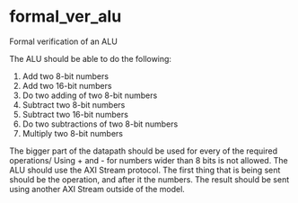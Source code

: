 # formal_ver_alu
Formal verification of an ALU

The ALU should be able to do the following:
1. Add two 8-bit numbers
2. Add two 16-bit numbers
3. Do two adding of two 8-bit numbers
4. Subtract two 8-bit numbers
5. Subtract two 16-bit numbers
6. Do two subtractions of two 8-bit numbers
7. Multiply two 8-bit numbers

The bigger part of the datapath should be used for every of the required operations/
Using + and - for numbers wider than 8 bits is not allowed. The ALU should use the
AXI Stream protocol. The first thing that is being sent should be the operation, and
after it the numbers. The result should be sent using another AXI Stream outside of 
the model.
	
